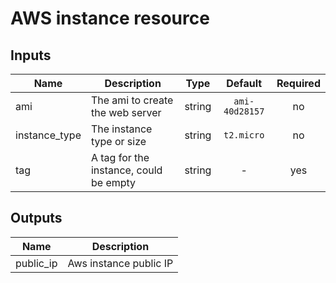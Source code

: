 # AWS instance resource


## Inputs

| Name | Description | Type | Default | Required |
|------|-------------|:----:|:-----:|:-----:|
| ami | The ami to create the web server | string | `ami-40d28157` | no |
| instance_type | The instance type or size | string | `t2.micro` | no |
| tag | A tag for the instance, could be empty | string | - | yes |

## Outputs

| Name | Description |
|------|-------------|
| public_ip | Aws instance public IP |

